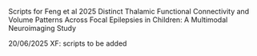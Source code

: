 Scripts for Feng et al 2025 Distinct Thalamic Functional Connectivity and Volume Patterns Across Focal Epilepsies in Children: A Multimodal Neuroimaging Study

20/06/2025 XF: scripts to be added
